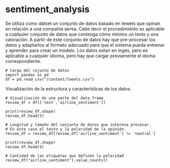 # sentiment_analysis
Se utiliza como datset un conjunto de datos basado en tewets que opinan en relación a una compañia aerea. Cabe decir el procedimiento es aplicable a cualquier conjunto de datos que contenga cómo mínimo un texto y una valoración. A partir de éste conjunto de datos hay que pre-procesar los datos y adaptarlos al formato adecuado para que el sistema pueda entrenar y aprender para crear un modelo. Los datos estan en ingés, pero es aplicable a cualquier idioma, pero hay que cargar previamente el idoma correspondiente.
```
# Carga del cojunto de datos
import pandas as pd
df = pd.read_csv("/content/Tweets.csv")
```
Visualización de la estructura y características de los datos.
```
# Visualización de una parte del data_frame
review_df = df[['text','airline_sentiment']]

print(review_df.shape)
review_df.head(5)
```
```
# Longitud y tamaño del conjunto de datos que interesa procesar.
# En éste caso el texto y la polaridad de la opinión.
review_df = review_df[review_df['airline_sentiment'] != 'neutral']

print(review_df.shape)
review_df.head(5)
```
```
# Cantidad de las etiquetas que definen la polaridad
review_df["airline_sentiment"].value_counts()
```
